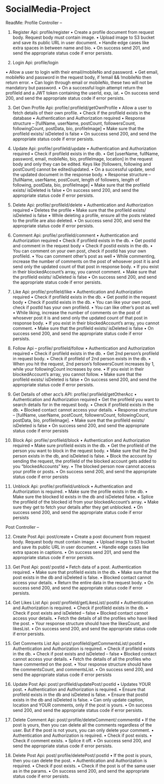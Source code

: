 # SocialMedia-Project



ReadMe:
Profile Controller –

1)	Register Api: profile/register
•	Create a profile document from request body. Request body must contain image.
•	Upload image to S3 bucket and save its public URL in user document.
•	Handle edge cases like extra spaces in between name and bio.
•	On success send 201, and send the appropriate status code if error persists.

2)	Login Api: profile/login

•	Allow a user to login with their email/mobileNo and password.
•	Get email, mobileNo and password in the request body, if !email && !mobileNo then  return error.
•	Can login through email or mobileNo, these two will not be mandatory but password.
•	On a successful login attempt return the profileId and a JWT token containing the userId, exp, iat.
•	On success send 200, and send the appropriate status code if error persists.


3)	Get Own Profile Api: profile/:profileId/getOwnProfile
•	Allow a user to fetch details of their own profile.
•	Check if the profileId exists in the database
•	Authentication and Authorization required
•	Response structure – [fullName, userName, postCount, followersCount, followingCount, postData, bio, profileImage]
•	Make sure that the profileId exists/ isDeleted is false
•	On success send 200, and send the appropriate status code if error persists.



4) Update Api: profile/:profileId/update
•	Authentication and Authorization required
•	Check if profileId exists in the db.
•	Get [userName, fullName, password, email, mobileNo, bio, profileImage, location] in the request body and only they can be edited. Keys like [followers, following and postCount] cannot be edited/updated.
•	On a successful update, send the updated document in the response body.
•	Response structure – [fullName, userName, postCount, length of followers, length of following, postData, bio, profileImage]
•	Make sure that the profileId exists/ isDeleted is false
•	On success send 200, and send the appropriate status code if error persists.



5) Delete Api: profile/:profileId/delete
•	Authentication and Authorization required
•	Deletes the profile
•	Make sure that the profileId exists/ isDeleted is false
•	While deleting a profile, ensure all the posts related to the profile are also deleted.
•	On success send 200, and send the appropriate status code if error persists.









6) Comment Api: profile/:profileId/comment
•	Authentication and Authorization required
•	Check if profileId exists in the db.
•	Get postId and comment in the request body
•	Check if postId exists in the db.
•	You can comment on your own post, check if postId has your own profileId.
•	You can comment other’s post as well
•	While commenting, increase the number of comments on the post of whosever post it is and send only the updated count of that post in response body.
•	If you exist in their blockedAccount’s array, you cannot comment.
•	Make sure that the profileId exists/ isDeleted is false
•	On success send 200, and send the appropriate status code if error persists.




7) Like Api: profile/:profileId/like
•	Authentication and Authorization required
•	Check if profileId exists in the db.
•	Get postId in the request body
•	Check if postId exists in the db.
•	You can like your own post, check if postId has your own profileId.
•	You can like other’s post as well
•	While liking, increase the number of comments on the post of whosever post it is and send only the updated count of that post in response body.
•	If you exist in their blockedAccount’s array, you cannot comment.
•	Make sure that the profileId exists/ isDeleted is false
•	On success send 200, and send the appropriate status code if error persists.







8) Follow Api – profile/:profileId/follow
•	Authentication and Authorization required
•	Check if profileId exists in the db.
•	Get 2nd person’s profileId in request body.
•	Check if profileId of 2nd person exists in the db.
•	When you hit the request, 2nd person’s followersCount increases by 1, while your followingCount increases by one.
•	If you exist in their blockedAccount’s array, you cannot follow.
•	Make sure that the profileId exists/ isDeleted is false
•	On success send 200, and send the appropriate status code if error persists.


9) Get Details of other acc’s API: profile/:profileId/getOtherAcc
•	Authentication and Authorization required
•	Get the profileId you want to search details for in the request body.
•	Check if profileId exists in the db.
•	Blocked contact cannot access your details.
•	Response structure – [fullName, userName, postCount, followersCount, followingCount, postData, bio, profileImage].
•	Make sure that the profileId exists/ isDeleted is false
•	On success send 200, and send the appropriate status code if error persists



10) Block Api: profile/:profileId/block
•	Authentication and Authorization required
•	Make sure profileId exists in the db.
•	Get the profileId of the person you want to block in the request body.
•	Make sure that the 2nd person exists in the db, and isDeleted is false.
•	Block the account by sending the request, the profileId of the blocked account gets added to you “blockedAccounts” key. 
•	The blocked person now cannot access your profile or posts.
•	On success send 200, and send the appropriate status code if error persists

11) Unblock Api: profile/:profileId/unblock
•	Authentication and Authorization is required.
•	Make sure the profile exists in the db.
•	Make sure the blocked Id exists in the db and isDeleted false.
•	Splice the profileId of the blocked id from your blockedAccount’s array.
•	Make sure they get to fetch your details after they get unblocked.
•	On success send 200, and send the appropriate status code if error persists



















Post Controller –



12)	Create Post Api: post/create
•	Create a post document from request body. Request body must contain image.
•	Upload image to S3 bucket and save its public URL in user document.
•	Handle edge cases like extra spaces in captions.
•	On success send 201, and send the appropriate status code if error persists.

13)	Get Post Api: post/:postId
•	Fetch data of a post. Authentication required.
•	Make sure that profileId exists in the db.
•	Make sure that the post exists in the db and isDeleted is false.
•	Blocked contact cannot access your details.
•	Return the entire data in the request body.
•	On success send 200, and send the appropriate status code if error persists.




14)	Get Likes List Api: post/:profileId/getLikesList/:postId
•	Authentication and Authorization is required.
•	Check if profileId exists in the db.
•	Check if post exists and isDeleted – false
•	Blocked contact cannot access your details.
•	Fetch the details of all the profiles who have liked the post.
•	Your response structure should have the likesCount, and likesList.
•	On success send 200, and send the appropriate status code if error persists.


15)	Get Comments List Api: post/:profileId/getCommentsList/:postId
•	Authentication and Authorization is required.
•	Check if profileId exists in the db.
•	Check if post exists and isDeleted – false
•	Blocked contact cannot access your details.
•	Fetch the details of all the profiles who have commented on the post.
•	Your response structure should have the commentsCount, and commentsList.
•	On success send 200, and send the appropriate status code if error persists



16)	Update Post Api: post/:profileId/updatePost/:postId
•	Updates YOUR post.
•	Authentication and Authorization is required.
•	Ensure that profileId exists in the db and isDeleted is false.
•	Ensure that postId exists in the db and isDeleted is false.
•	Can only update caption, location and YOUR comments, only if the post is yours. 
•	On success send 200, and send the appropriate status code if error persists.



17)	Delete Comment Api: post/:profile/deleteComment/:commentId
•	If the post is yours, then you can delete all the comments regardless of the user. But if the post is not yours, you can only delete your comment.
•	Authentication and Authorization is required.
•	Check if post exists.
•	Check if comment exists.
•	Splice it off.
•	On success send 200, and send the appropriate status code if error persists.

18)	Delete Post Api: post/:profile/deletePost/:postId
•	If the post is yours, then you can delete the post.
•	Authentication and Authorization is required.
•	Check if post exists.
•	Check if the post is of the same user as in the params.
•	On success send 200, and send the appropriate status code if error persists.









